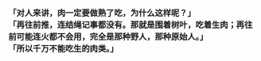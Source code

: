 <h3>
<br>「对人来讲，肉一定要做熟了吃，为什么这样呢？」
<br>「再往前推，连结绳记事都没有。那就是围着树叶，吃着生肉；再往前可能连火都不会用，完全是那种野人，那种原始人。」
<br>「所以千万不能吃生的肉类。」
</h3>
